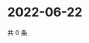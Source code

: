 # 2022-06-22

共 0 条

<!-- BEGIN WEIBO -->
<!-- 最后更新时间 Wed Jun 22 2022 13:10:50 GMT+0800 (China Standard Time) -->

<!-- END WEIBO -->
